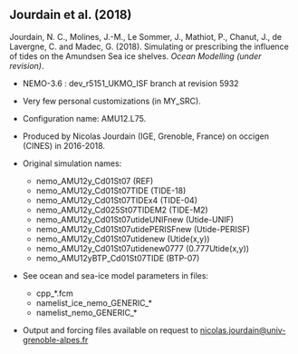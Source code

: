 ## Jourdain et al. (2018)

Jourdain, N. C., Molines, J.-M., Le Sommer, J., Mathiot, P., Chanut, J., de Lavergne, C. and Madec, G. (2018). Simulating or prescribing the influence of tides on the Amundsen Sea ice shelves. _Ocean Modelling (under revision)_.

* NEMO-3.6 : dev\_r5151\_UKMO\_ISF branch at revision 5932 

* Very few personal customizations (in MY\_SRC).

* Configuration name: AMU12.L75.

* Produced by Nicolas Jourdain (IGE, Grenoble, France) on occigen (CINES) in 2016-2018.

* Original simulation names: 
   - nemo\_AMU12y\_Cd01St07 (REF)
   - nemo\_AMU12y\_Cd01St07TIDE (TIDE-18)
   - nemo\_AMU12y\_Cd01St07TIDEx4 (TIDE-04)
   - nemo\_AMU12y\_Cd025St07TIDEM2 (TIDE-M2)
   - nemo\_AMU12y\_Cd01St07utideUNIFnew (Utide-UNIF)
   - nemo\_AMU12y\_Cd01St07utidePERISFnew (Utide-PERISF)
   - nemo\_AMU12y\_Cd01St07utidenew (Utide(x,y))
   - nemo\_AMU12y\_Cd01St07utidenew0777 (0.777Utide(x,y))
   - nemo\_AMU12yBTP\_Cd01St07TIDE (BTP-07)

* See ocean and sea-ice model parameters in files:
   - cpp\_\*.fcm
   - namelist\_ice\_nemo\_GENERIC\_\*
   - namelist\_nemo\_GENERIC\_\*

* Output and forcing files available on request to <nicolas.jourdain@univ-grenoble-alpes.fr> 
